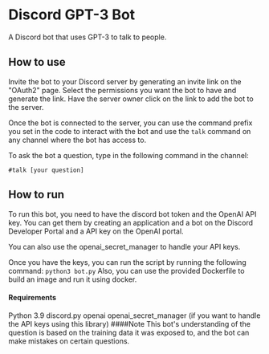 # Discord GPT-3 Bot
A Discord bot that uses GPT-3 to talk to people.

## How to use
Invite the bot to your Discord server by generating an invite link on the "OAuth2" page. Select the permissions you want the bot to have and generate the link. Have the server owner click on the link to add the bot to the server.

Once the bot is connected to the server, you can use the command prefix you set in the code to interact with the bot and use the `talk` command on any channel where the bot has access to.

To ask the bot a question, type in the following command in the channel:
```
#talk [your question]
```
## How to run
To run this bot, you need to have the discord bot token and the OpenAI API key. You can get them by creating an application and a bot on the Discord Developer Portal and a API key on the OpenAI portal.

You can also use the openai_secret_manager to handle your API keys.

Once you have the keys, you can run the script by running the following command:
`python3 bot.py`
Also, you can use the provided Dockerfile to build an image and run it using docker.

#### Requirements
Python 3.9
discord.py
openai
openai_secret_manager (if you want to handle the API keys using this library)
####Note
This bot's understanding of the question is based on the training data it was exposed to, and the bot can make mistakes on certain questions.
